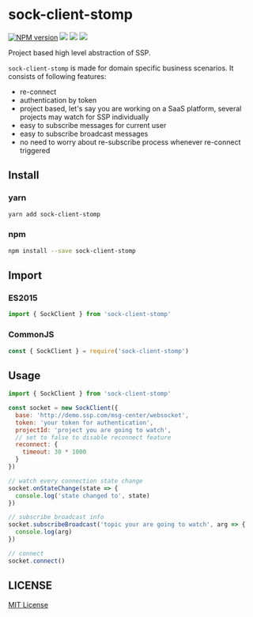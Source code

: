 # sock-client-stomp

[![NPM version][npm-image]][npm-url]
![][david-url]
![][dt-url]
![][license-url]

Project based high level abstraction of SSP.

`sock-client-stomp` is made for domain specific business scenarios. It consists of following features:

- re-connect
- authentication by token
- project based, let's say you are working on a SaaS platform, several projects may watch for SSP individually
- easy to subscribe messages for current user
- easy to subscribe broadcast messages
- no need to worry about re-subscribe process whenever re-connect triggered

## Install

### yarn

```bash
yarn add sock-client-stomp
```

### npm

```bash
npm install --save sock-client-stomp
```

## Import

### ES2015

```javascript
import { SockClient } from 'sock-client-stomp'
```

### CommonJS

```javascript
const { SockClient } = require('sock-client-stomp')
```

## Usage

```javascript
import { SockClient } from 'sock-client-stomp'

const socket = new SockClient({
  base: 'http://demo.ssp.com/msg-center/websocket',
  token: 'your token for authentication',
  projectId: 'project you are going to watch',
  // set to false to disable reconnect feature
  reconnect: {
    timeout: 30 * 1000
  }
})

// watch every connection state change
socket.onStateChange(state => {
  console.log('state changed to', state)
})

// subscribe broadcast info
socket.subscribeBroadcast('topic your are going to watch', arg => {
  console.log(arg)
})

// connect
socket.connect()
```

## LICENSE

[MIT License](https://raw.githubusercontent.com/DFocusFE/sock-client-stomp/master/LICENSE)

[npm-url]: https://npmjs.org/package/sock-client-stomp
[npm-image]: https://badge.fury.io/js/sock-client-stomp.png
[david-url]: https://david-dm.org/DFocusFE/sock-client-stomp.png
[dt-url]: https://img.shields.io/npm/dt/sock-client-stomp.svg
[license-url]: https://img.shields.io/npm/l/sock-client-stomp.svg
